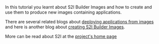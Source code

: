 In this tutorial you learnt about S2I Builder Images and how to create and use them to produce new images containing applications. 

There are several related blogs about [deploying applications from images](https://blog.openshift.com/deploying-applications-from-images-in-openshift-part-one-web-console/)
and here is another blog about [creating S2I Builder Images](https://blog.openshift.com/create-s2i-builder-image/).

More can be read about S2I at the [project's home page](https://github.com/openshift/source-to-image/) 


